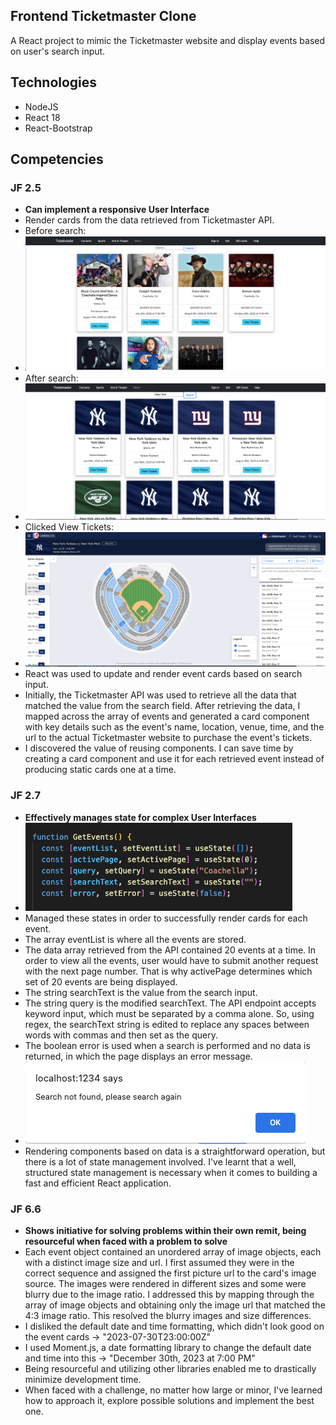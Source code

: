## Frontend Ticketmaster Clone
A React project to mimic the Ticketmaster website and display events based on user's search input.


## Technologies
- NodeJS
- React 18
- React-Bootstrap

## Competencies
### JF 2.5
- **Can implement a responsive User Interface**
- Render cards from the data retrieved from Ticketmaster API. 
- Before search:
- ![img.png](images/img.png)
- After search:
- ![img_1.png](images/img_1.png)
- Clicked View Tickets:
- ![img_2.png](images/img_2.png)
- React was used to update and render event cards based on search input.
- Initially, the Ticketmaster API was used to retrieve all the data that matched the value from the search field. 
  After retrieving the data, I mapped across the array of events and generated a card component with key details such as the event's name, location, venue, time, and the url to the actual Ticketmaster website to purchase the event's tickets.
- I discovered the value of reusing components. I can save time by creating a card component and use it for each retrieved event instead of producing static cards one at a time.


### JF 2.7
- **Effectively manages state for complex User Interfaces**
- ![img_5.png](images/img_5.png)
- Managed these states in order to successfully render cards for each event.
- The array eventList is where all the events are stored.
- The data array retrieved from the API contained 20 events at a time. In order to view all the events, 
  user would have to submit another request with the next page number. That is why activePage determines which set of
  20 events are being displayed. 
- The string searchText is the value from the search input. 
- The string query is the modified searchText. The API endpoint accepts keyword input, which must be separated by a comma alone.
  So, using regex, the searchText string is edited to replace any spaces between words with commas and then set as the query.
- The boolean error is used when a search is performed and no data is returned, in which the page displays an error message.
- ![img_4.png](images/img_4.png)
- Rendering components based on data is a straightforward operation, but there is a lot of state management involved.
  I've learnt that a well, structured state management is necessary when it comes to building a fast and efficient React application.

### JF 6.6
- **Shows initiative for solving problems within their own remit, being resourceful when faced with a problem to solve**
- Each event object contained an unordered array of image objects, each with a distinct image size and url.
  I first assumed they were in the correct sequence and assigned the first picture url to the card's image source. 
  The images were rendered in different sizes and some were blurry due to the image ratio. I addressed this by mapping
  through the array of image objects and obtaining only the image url that matched the 4:3 image ratio. 
  This resolved the blurry images and size differences.
- I disliked the default date and time formatting, which didn't look good on the event cards -> "2023-07-30T23:00:00Z"
- I used Moment.js, a date formatting library to change the default date and time into this -> "December 30th, 2023 at 7:00 PM"
- Being resourceful and utilizing other libraries enabled me to drastically minimize development time.
- When faced with a challenge, no matter how large or minor, I've learned how to approach it, explore possible solutions and implement the best one.